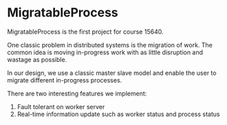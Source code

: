 MigratableProcess
=================

MigratableProcess is the first project for course 15640.

One classic problem in distributed systems is the migration of work. 
The common idea is moving in-progress work with as little disruption and 
wastage as possible. 

In our design, we use a classic master slave model and enable the user to 
migrate different in-progress processes.

There are two interesting features we implement:
1. Fault tolerant on worker server
2. Real-time information update such as worker status and process status
